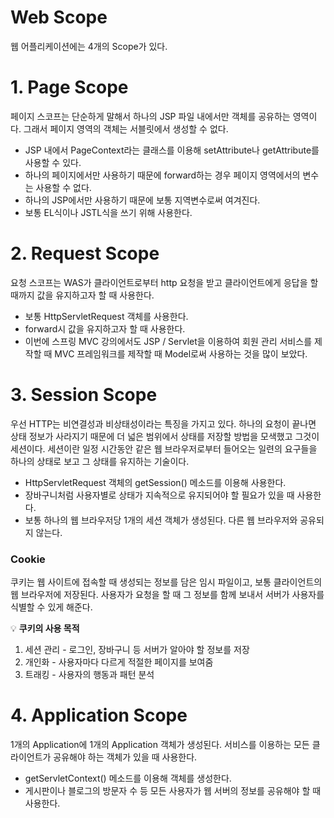 # Web Scope

웹 어플리케이션에는 4개의 Scope가 있다.

# 1. Page Scope

페이지 스코프는 단순하게 말해서 하나의 JSP 파일 내에서만 객체를 공유하는 영역이다. 그래서 페이지 영역의 객체는 서블릿에서 생성할 수 없다.

-   JSP 내에서 PageContext라는 클래스를 이용해 setAttribute나 getAttribute를 사용할 수 있다.
-   하나의 페이지에서만 사용하기 때문에 forward하는 경우 페이지 영역에서의 변수는 사용할 수 없다.
-   하나의 JSP에서만 사용하기 때문에 보통 지역변수로써 여겨진다.
-   보통 EL식이나 JSTL식을 쓰기 위해 사용한다.

# 2. Request Scope

요청 스코프는 WAS가 클라이언트로부터 http 요청을 받고 클라이언트에게 응답을 할 때까지 값을 유지하고자 할 때 사용한다.

-   보통 HttpServletRequest 객체를 사용한다.
-   forward시 값을 유지하고자 할 때 사용한다.
-   이번에 스프링 MVC 강의에서도 JSP / Servlet을 이용하여 회원 관리 서비스를 제작할 때 MVC 프레임워크를 제작할 때 Model로써 사용하는 것을 많이 보았다.

# 3. Session Scope

우선 HTTP는 비연결성과 비상태성이라는 특징을 가지고 있다. 하나의 요청이 끝나면 상태 정보가 사라지기 때문에 더 넓은 범위에서 상태를 저장할 방법을 모색했고 그것이 세션이다. 세션이란 일정 시간동안 같은 웹 브라우저로부터 들어오는 일련의 요구들을 하나의 상태로 보고 그 상태를 유지하는 기술이다.

-   HttpServletRequest 객체의 getSession() 메소드를 이용해 사용한다.
-   장바구니처럼 사용자별로 상태가 지속적으로 유지되어야 할 필요가 있을 때 사용한다.
-   보통 하나의 웹 브라우저당 1개의 세션 객체가 생성된다. 다른 웹 브라우저와 공유되지 않는다.

### Cookie

쿠키는 웹 사이트에 접속할 때 생성되는 정보를 담은 임시 파일이고, 보통 클라이언트의 웹 브라우저에 저장된다. 사용자가 요청을 할 때 그 정보를 함께 보내서 서버가 사용자를 식별할 수 있게 해준다.

💡 **쿠키의 사용 목적**

1. 세션 관리 - 로그인, 장바구니 등 서버가 알아야 할 정보를 저장
2. 개인화 - 사용자마다 다르게 적절한 페이지를 보여줌
3. 트래킹 - 사용자의 행동과 패턴 분석

# 4. Application Scope

1개의 Application에 1개의 Application 객체가 생성된다. 서비스를 이용하는 모든 클라이언트가 공유해야 하는 객체가 있을 때 사용한다.

-   getServletContext() 메소드를 이용해 객체를 생성한다.
-   게시판이나 블로그의 방문자 수 등 모든 사용자가 웹 서버의 정보를 공유해야 할 때 사용한다.
